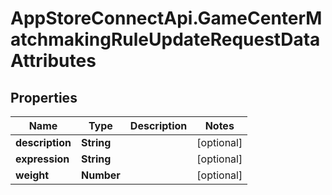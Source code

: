 # AppStoreConnectApi.GameCenterMatchmakingRuleUpdateRequestDataAttributes

## Properties

Name | Type | Description | Notes
------------ | ------------- | ------------- | -------------
**description** | **String** |  | [optional] 
**expression** | **String** |  | [optional] 
**weight** | **Number** |  | [optional] 



